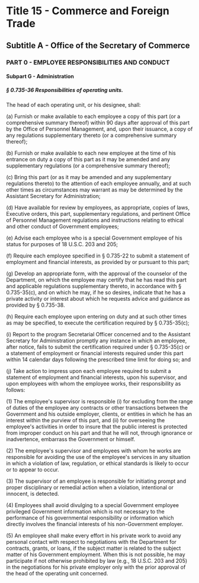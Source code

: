 
# Title 15 - Commerce and Foreign Trade
## Subtitle A - Office of the Secretary of Commerce
### PART 0 - EMPLOYEE RESPONSIBILITIES AND CONDUCT
#### Subpart G - Administration
##### § 0.735-36 Responsibilities of operating units.

The head of each operating unit, or his designee, shall:

(a) Furnish or make available to each employee a copy of this part (or a comprehensive summary thereof) within 90 days after approval of this part by the Office of Personnel Management, and, upon their issuance, a copy of any regulations supplementary thereto (or a comprehensive summary thereof);

(b) Furnish or make available to each new employee at the time of his entrance on duty a copy of this part as it may be amended and any supplementary regulations (or a comprehensive summary thereof);

(c) Bring this part (or as it may be amended and any supplementary regulations thereto) to the attention of each employee annually, and at such other times as circumstances may warrant as may be determined by the Assistant Secretary for Administration;

(d) Have available for review by employees, as appropriate, copies of laws, Executive orders, this part, supplementary regulations, and pertinent Office of Personnel Management regulations and instructions relating to ethical and other conduct of Government employees;

(e) Advise each employee who is a special Government employee of his status for purposes of 18 U.S.C. 203 and 205;

(f) Require each employee specified in § 0.735-22 to submit a statement of employment and financial interests, as provided by or pursuant to this part;

(g) Develop an appropriate form, with the approval of the counselor of the Department, on which the employee may certify that he has read this part and applicable regulations supplementary thereto, in accordance with § 0.735-35(c), and on which he may, if he so desires, indicate that he has a private activity or interest about which he requests advice and guidance as provided by § 0.735-38.

(h) Require each employee upon entering on duty and at such other times as may be specified, to execute the certification required by § 0.735-35(c);

(i) Report to the program Secretarial Officer concerned and to the Assistant Secretary for Administration promptly any instance in which an employee, after notice, fails to submit the certification required under § 0.735-35(c) or a statement of employment or financial interests required under this part within 14 calendar days following the prescribed time limit for doing so; and

(j) Take action to impress upon each employee required to submit a statement of employment and financial interests, upon his supervisor, and upon employees with whom the employee works, their responsibility as follows:

(1) The employee's supervisor is responsible (i) for excluding from the range of duties of the employee any contracts or other transactions between the Government and his outside employer, clients, or entities in which he has an interest within the purview of this part, and (ii) for overseeing the employee's activities in order to insure that the public interest is protected from improper conduct on his part and that he will not, through ignorance or inadvertence, embarrass the Government or himself.

(2) The employee's supervisor and employees with whom he works are responsible for avoiding the use of the employee's services in any situation in which a violation of law, regulation, or ethical standards is likely to occur or to appear to occur.

(3) The supervisor of an employee is responsible for initiating prompt and proper disciplinary or remedial action when a violation, intentional or innocent, is detected.

(4) Employees shall avoid divulging to a special Government employee privileged Government information which is not necessary to the performance of his governmental responsibility or information which directly involves the financial interests of his non-Government employer.

(5) An employee shall make every effort in his private work to avoid any personal contact with respect to negotiations with the Department for contracts, grants, or loans, if the subject matter is related to the subject matter of his Government employment. When this is not possible, he may participate if not otherwise prohibited by law (e.g., 18 U.S.C. 203 and 205) in the negotiations for his private employer only with the prior approval of the head of the operating unit concerned.
